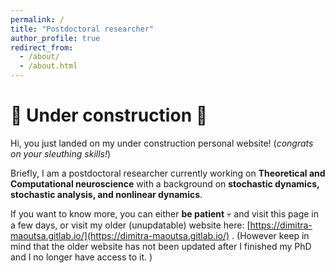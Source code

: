 ```yaml
---
permalink: /
title: "Postdoctoral researcher"
author_profile: true
redirect_from: 
  - /about/
  - /about.html
---
```


:construction: Under construction :construction:
======
Hi, you just landed on my under construction personal website! (_congrats on your sleuthing skills!_) 


Briefly, I am a postdoctoral researcher currently working on **Theoretical and Computational neuroscience** with a background on **stochastic dynamics, stochastic analysis, and nonlinear dynamics**.

If you want to know more, you can either **be patient** :skull: and visit this page in a few days, or visit my older (unupdatable) website here: [https://dimitra-maoutsa.gitlab.io/](https://dimitra-maoutsa.gitlab.io/) . (However keep in mind that the older website has not been updated after I finished my PhD and I no longer have access to it. )






